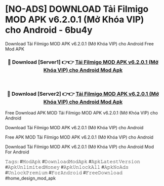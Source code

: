 # [NO-ADS] DOWNLOAD Tải Filmigo MOD APK v6.2.0.1 (Mở Khóa VIP) cho Android - 6bu4y
Download Tải Filmigo MOD APK v6.2.0.1 (Mở Khóa VIP) cho Android Free Mod APK

<div align="center">
<h3>🔴 Download [Server1] 👉👉 <a href="https://apk-comot.site?title=Tải_Filmigo_MOD_APK_v6.2.0.1_(Mở_Khóa_VIP)_cho_Android">Tải Filmigo MOD APK v6.2.0.1 (Mở Khóa VIP) cho Android Mod Apk</a></h3><br>

<h3>🔴 Download [Server2] 👉👉 <a href="https://apk-comot.site?title=Tải_Filmigo_MOD_APK_v6.2.0.1_(Mở_Khóa_VIP)_cho_Android">Tải Filmigo MOD APK v6.2.0.1 (Mở Khóa VIP) cho Android Mod Apk</a></h3>
</div>


Free Download APK MOD Tải Filmigo MOD APK v6.2.0.1 (Mở Khóa VIP) cho Android

Download Tải Filmigo MOD APK v6.2.0.1 (Mở Khóa VIP) cho Android 

Free APK MOD Tải Filmigo MOD APK v6.2.0.1 (Mở Khóa VIP) cho Android 

Download Tải Filmigo MOD APK v6.2.0.1 (Mở Khóa VIP) cho Android Mod For Android

𝚃𝚊𝚐𝚜: #𝙼𝚘𝚍𝙰𝚙𝚔 #𝙳𝚘𝚠𝚗𝚕𝚘𝚊𝚍𝙼𝚘𝚍𝙰𝚙𝚔 #𝙰𝚙𝚔𝙻𝚊𝚝𝚎𝚜𝚝𝚅𝚎𝚛𝚜𝚒𝚘𝚗 #𝙰𝚙𝚔𝚄𝚗𝚕𝚒𝚖𝚒𝚝𝚎𝚍𝙼𝚘𝚗𝚎𝚢 #𝙰𝚙𝚔𝚄𝚗𝚕𝚘𝚌𝚔𝙰𝚕𝚕 #𝙰𝚙𝚔𝙽𝚘𝙰𝚍𝚜 #𝚄𝚗𝚕𝚘𝚌𝚔𝙿𝚛𝚎𝚖𝚒𝚞𝚖 #𝙵𝚘𝚛𝙰𝚗𝚍𝚛𝚘𝚒𝚍 #𝙵𝚛𝚎𝚎𝙳𝚘𝚠𝚗𝚕𝚘𝚊𝚍 #home_design_mod_apk